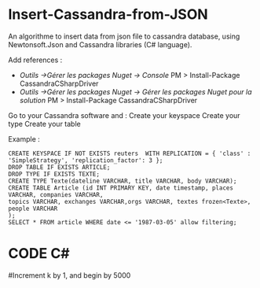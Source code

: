 # Insert-Cassandra-from-JSON
An algorithme to insert data from json file to cassandra database, using Newtonsoft.Json and Cassandra libraries (C# language).


Add references : 
- *Outils ->Gérer les packages Nuget -> Console* 
  PM > Install-Package CassandraCSharpDriver
- *Outils ->Gérer les packages Nuget -> Gérer les packages Nuget pour la solution* 
  PM > Install-Package CassandraCSharpDriver
  
Go to your Cassandra software and :
Create your keyspace
Create your type
Create your table

Example :
```CQL
CREATE KEYSPACE IF NOT EXISTS reuters  WITH REPLICATION = { 'class' : 'SimpleStrategy', 'replication_factor': 3 };
DROP TABLE IF EXISTS ARTICLE;
DROP TYPE IF EXISTS TEXTE;  
CREATE TYPE Texte(dateline VARCHAR, title VARCHAR, body VARCHAR);
CREATE TABLE Article (id INT PRIMARY KEY, date timestamp, places VARCHAR, companies VARCHAR, 
topics VARCHAR, exchanges VARCHAR,orgs VARCHAR, textes frozen<Texte>, people VARCHAR
);
SELECT * FROM article WHERE date <= '1987-03-05' allow filtering;
```
# CODE C#
#Increment k by 1, and begin by 5000
